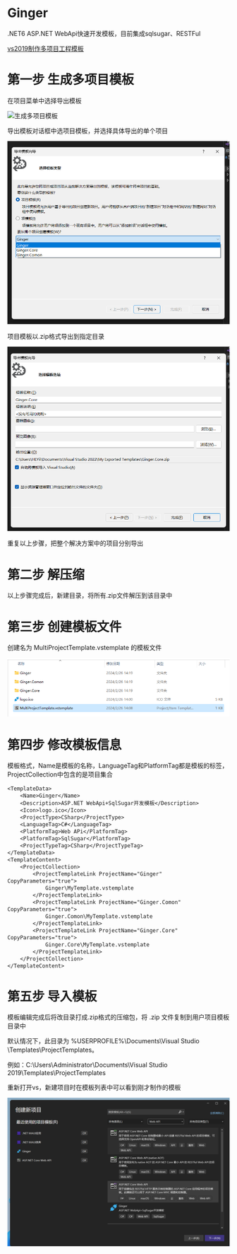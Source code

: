 # Ginger
.NET6 ASP.NET WebApi快速开发模板，目前集成sqlsugar、RESTFul

[vs2019制作多项目工程模板](https://www.cnblogs.com/Jackie-sky/p/14137070.html)

# 第一步 生成多项目模板
在项目菜单中选择导出模板

![生成多项目模板](https://img2020.cnblogs.com/blog/402798/202012/402798-20201215093706244-1415702468.png)

导出模板对话框中选项目模板，并选择具体导出的单个项目

![生成多项目模板](https://raw.githubusercontent.com/CalacalaBoom/Ginger/master/docs/%E5%B1%8F%E5%B9%95%E6%88%AA%E5%9B%BE%202024-02-28%20084030.png)

项目模板以.zip格式导出到指定目录

![生成多项目模板](https://raw.githubusercontent.com/CalacalaBoom/Ginger/master/docs/%E5%B1%8F%E5%B9%95%E6%88%AA%E5%9B%BE%202024-02-28%20084118.png)

重复以上步骤，把整个解决方案中的项目分别导出



# 第二步 解压缩

以上步骤完成后，新建目录，将所有.zip文件解压到该目录中



# 第三步 创建模板文件
创建名为 MultiProjectTemplate.vstemplate 的模板文件

![生成多项目模板](https://raw.githubusercontent.com/CalacalaBoom/Ginger/master/docs/%E5%B1%8F%E5%B9%95%E6%88%AA%E5%9B%BE%202024-02-28%20084143.png)

# 第四步 修改模板信息
模板格式，Name是模板的名称，LanguageTag和PlatformTag都是模板的标签，ProjectCollection中包含的是项目集合

<VSTemplate Version="2.0.0" Type="ProjectGroup"
    xmlns="http://schemas.microsoft.com/developer/vstemplate/2005">

	<TemplateData>
		<Name>Ginger</Name>
		<Description>ASP.NET WebApi+SqlSugar开发模板</Description>
		<Icon>logo.ico</Icon>
		<ProjectType>CSharp</ProjectType>
		<LanguageTag>C#</LanguageTag>
		<PlatformTag>Web APi</PlatformTag>
		<PlatformTag>SqlSugar</PlatformTag>
		<ProjectTypeTag>CSharp</ProjectTypeTag>
	</TemplateData>
	<TemplateContent>
		<ProjectCollection>
			<ProjectTemplateLink ProjectName="Ginger" CopyParameters="true">
				Ginger\MyTemplate.vstemplate
			</ProjectTemplateLink>
			<ProjectTemplateLink ProjectName="Ginger.Comon" CopyParameters="true">
				Ginger.Comon\MyTemplate.vstemplate
			</ProjectTemplateLink>
			<ProjectTemplateLink ProjectName="Ginger.Core" CopyParameters="true">
				Ginger.Core\MyTemplate.vstemplate
			</ProjectTemplateLink>
		</ProjectCollection>
	</TemplateContent>
</VSTemplate>

# 第五步 导入模板
模板编辑完成后将改目录打成.zip格式的压缩包，将 .zip 文件复制到用户项目模板目录中

默认情况下，此目录为 %USERPROFILE%\Documents\Visual Studio <version>\Templates\ProjectTemplates。

例如：C:\Users\Administrator\Documents\Visual Studio 2019\Templates\ProjectTemplates

重新打开vs，新建项目时在模板列表中可以看到刚才制作的模板

![生成多项目模板](https://raw.githubusercontent.com/CalacalaBoom/Ginger/master/docs/%E5%B1%8F%E5%B9%95%E6%88%AA%E5%9B%BE%202024-02-28%20084816.png)
